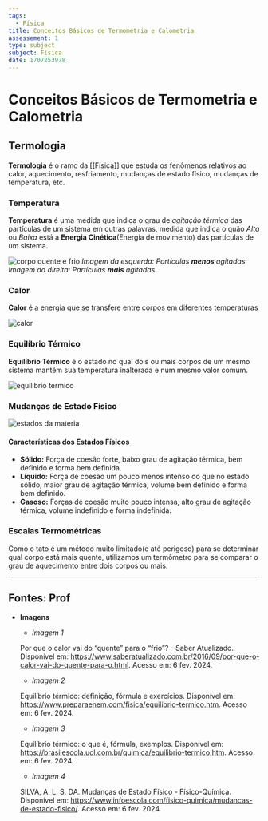 ```yaml
---
tags:
  - Física
title: Conceitos Básicos de Termometria e Calometria
assessement: 1
type: subject
subject: Física
date: 1707253978
---
```

# Conceitos Básicos de Termometria e Calometria
## Termologia
**Termologia** é o ramo da [[Física]] que estuda os fenômenos relativos ao calor, aquecimento, resfriamento, mudanças de estado físico, mudanças de temperatura, etc.

### Temperatura
**Temperatura** é uma medida que indica o grau de *agitação térmica* das partículas de um sistema em outras palavras, medida que indica o quão *Alta* ou *Baixa* está a **Energia Cinética**(Energia de movimento) das partículas de um sistema.

![corpo quente e frio](https://2.bp.blogspot.com/-whZO3Y-ST80/WYGP-qGOv6I/AAAAAAAAyyM/FxW0ezBCvQwzRpIqgPUi1gmiZzBYwfpSACLcBGAs/s1600/bt2lf0403_a.jpg)
*Imagem da esquerda: Partículas **menos** agitadas*
*Imagem da direita: Partículas **mais** agitadas*
### Calor 
**Calor** é a energia que se transfere entre corpos em diferentes temperaturas

![calor](https://static.preparaenem.com/2021/03/equilibrio-termico.jpg)

### Equilíbrio Térmico
**Equilíbrio Térmico** é o estado no qual dois ou mais corpos de um mesmo sistema mantém sua temperatura inalterada e num mesmo valor comum.

![equilibrio termico](https://s1.static.brasilescola.uol.com.br/be/conteudo/images/equilibrio-termico.jpg)

### Mudanças de Estado Físico
![estados da materia](https://www.infoescola.com/wp-content/uploads/2012/04/mudancas-estados-fisicos.jpg)
#### Características dos Estados Físicos
- **Sólido:** Força de coesão forte, baixo grau de agitação térmica, bem definido e forma bem definida.
- **Líquido:** Força de coesão um pouco menos intenso do que no estado sólido, maior grau de agitação térmica, volume bem definido e forma bem definido.
- **Gasoso:** Forças de coesão muito pouco intensa, alto grau de agitação térmica, volume indefinido e forma indefinida.

### Escalas Termométricas
Como o tato é um método muito limitado(e até perigoso) para se determinar qual corpo está mais quente, utilizamos um termômetro para se comparar o grau de aquecimento entre dois corpos ou mais.





---

## Fontes: Prof
- **Imagens**
	- *Imagem 1*
	 
	Por que o calor vai do “quente” para o “frio”? - Saber Atualizado. Disponível em: <https://www.saberatualizado.com.br/2016/09/por-que-o-calor-vai-do-quente-para-o.html>. Acesso em: 6 fev. 2024. 
	- *Imagem 2*
	
	Equilíbrio térmico: definição, fórmula e exercícios. Disponível em: <https://www.preparaenem.com/fisica/equilibrio-termico.htm>. Acesso em: 6 fev. 2024. 
	- *Imagem 3*
	
	Equilíbrio térmico: o que é, fórmula, exemplos. Disponível em: <https://brasilescola.uol.com.br/quimica/equilibrio-termico.htm>. Acesso em: 6 fev. 2024.
	- *Imagem 4*
	
	SILVA, A. L. S. DA. Mudanças de Estado Físico - Físico-Química. Disponível em: <https://www.infoescola.com/fisico-quimica/mudancas-de-estado-fisico/>. Acesso em: 6 fev. 2024. 
